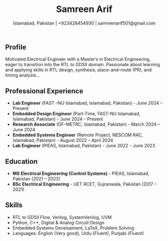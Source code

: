 <!DOCTYPE html>
<html lang="en">
<head>
    <meta charset="UTF-8">
    <meta name="viewport" content="width=device-width, initial-scale=1.0">
    <title>Samreen Arif - Resume</title>
    <link href="https://cdn.jsdelivr.net/npm/tailwindcss@2.2.19/dist/tailwind.min.css" rel="stylesheet">
</head>
<body class="bg-gray-100 p-6">
    <div class="max-w-4xl mx-auto bg-white p-8 shadow-md rounded-lg">
        <header class="text-center mb-8">
            <h1 class="text-4xl font-bold text-gray-800">Samreen Arif</h1>
            <p class="text-gray-600">Islamabad, Pakistan | +923428454930 | samreenarif501@gmail.com</p>
        </header>
        <section class="mb-8">
            <h2 class="text-2xl font-semibold text-gray-700 mb-2">Profile</h2>
            <p class="text-gray-700">Motivated Electrical Engineer with a Master’s in Electrical Engineering, eager to transition into the RTL to GDSII domain. Passionate about learning and applying skills in RTL design, synthesis, place-and-route (PR), and timing analysis...</p>
        </section>
        <section class="mb-8">
            <h2 class="text-2xl font-semibold text-gray-700 mb-2">Professional Experience</h2>
            <ul class="list-disc pl-5 space-y-2">
                <li><strong>Lab Engineer</strong> (FAST –NU Islamabad, Islamabad, Pakistan) - June 2024 – Present</li>
                <li><strong>Embedded Design Engineer</strong> (Part-Time, FAST-NU Islamabad, Islamabad, Pakistan) - June 2024 – Present</li>
                <li><strong>Research Associate</strong> (GF-METRC, Islamabad, Pakistan) - March 2024 – June 2024</li>
                <li><strong>Embedded Systems Engineer</strong> (Remote Project, NESCOM RAC, Islamabad, Pakistan) - August 2022 – April 2024</li>
                <li><strong>Lab Engineer</strong> (PIEAS, Islamabad, Pakistan) - June 2022 – June 2023</li>
            </ul>
        </section>
        <section class="mb-8">
            <h2 class="text-2xl font-semibold text-gray-700 mb-2">Education</h2>
            <ul class="list-disc pl-5 space-y-2">
                <li><strong>MS Electrical Engineering (Control Systems)</strong> - PIEAS, Islamabad, Pakistan (2021 – 2023)</li>
                <li><strong>BSc Electrical Engineering</strong> - UET RCET, Gujranwala, Pakistan (2017 – 2021)</li>
            </ul>
        </section>
        <section class="mb-8">
            <h2 class="text-2xl font-semibold text-gray-700 mb-2">Skills</h2>
            <ul class="list-disc pl-5 space-y-2">
                <li>RTL to GDSII Flow, Verilog, SystemVerilog, UVM</li>
                <li>Python, C++, Digital & Analog Circuit Design</li>
                <li>Embedded Systems Development, LaTeX, Problem Solving</li>
                <li>Languages: English (Very good), Urdu (Fluent), Punjabi (Fluent)</li>
            </ul>
        </section>
    </div>
</body>
</html>
